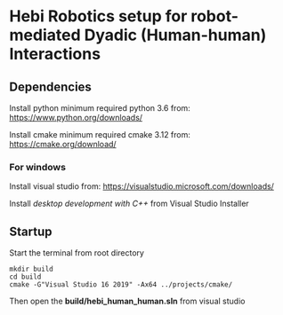 # Hebi Robotics setup for robot-mediated Dyadic (Human-human) Interactions
## Dependencies
Install python minimum required python 3.6 from:
https://www.python.org/downloads/

Install cmake minimum required cmake 3.12 from:
https://cmake.org/download/

### For windows
Install visual studio from:
https://visualstudio.microsoft.com/downloads/

Install _desktop development with C++_ from Visual Studio Installer

## Startup
Start the terminal from root directory
```
mkdir build
cd build
cmake -G"Visual Studio 16 2019" -Ax64 ../projects/cmake/
```
Then open the __build/hebi_human_human.sln__ from visual studio 
